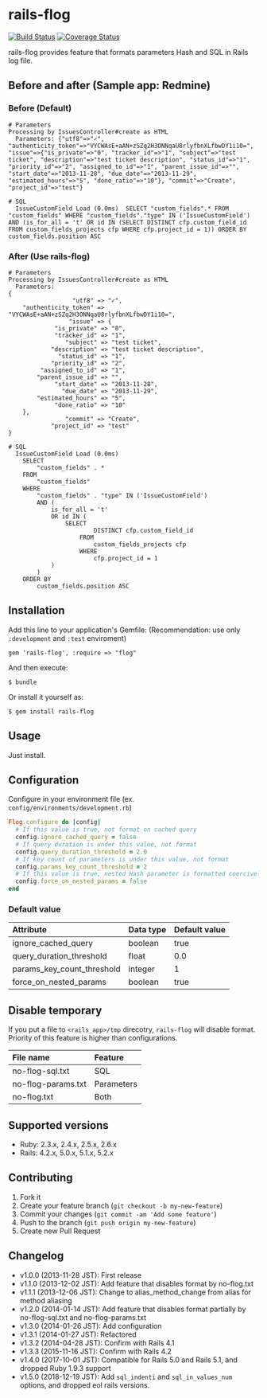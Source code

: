 # rails-flog

[![Build Status](https://secure.travis-ci.org/pinzolo/rails-flog.png)](http://travis-ci.org/pinzolo/rails-flog)
[![Coverage Status](https://coveralls.io/repos/pinzolo/rails-flog/badge.png)](https://coveralls.io/r/pinzolo/rails-flog)

rails-flog provides feature that formats parameters Hash and SQL in Rails log file.

## Before and after (Sample app: Redmine)

### Before (Default)

```
# Parameters
Processing by IssuesController#create as HTML
  Parameters: {"utf8"=>"✓", "authenticity_token"=>"VYCWAsE+aAN+zSZq2H3ONNqaU8rlyfbnXLfbwDY1i10=", "issue"=>{"is_private"=>"0", "tracker_id"=>"1", "subject"=>"test ticket", "description"=>"test ticket description", "status_id"=>"1", "priority_id"=>"2", "assigned_to_id"=>"1", "parent_issue_id"=>"", "start_date"=>"2013-11-28", "due_date"=>"2013-11-29", "estimated_hours"=>"5", "done_ratio"=>"10"}, "commit"=>"Create", "project_id"=>"test"}

# SQL
  IssueCustomField Load (0.0ms)  SELECT "custom_fields".* FROM "custom_fields" WHERE "custom_fields"."type" IN ('IssueCustomField') AND (is_for_all = 't' OR id IN (SELECT DISTINCT cfp.custom_field_id FROM custom_fields_projects cfp WHERE cfp.project_id = 1)) ORDER BY custom_fields.position ASC
```

### After (Use rails-flog)

```
# Parameters
Processing by IssuesController#create as HTML
  Parameters:
{
                  "utf8" => "✓",
    "authenticity_token" => "VYCWAsE+aAN+zSZq2H3ONNqaU8rlyfbnXLfbwDY1i10=",
                 "issue" => {
             "is_private" => "0",
             "tracker_id" => "1",
                "subject" => "test ticket",
            "description" => "test ticket description",
              "status_id" => "1",
            "priority_id" => "2",
         "assigned_to_id" => "1",
        "parent_issue_id" => "",
             "start_date" => "2013-11-28",
               "due_date" => "2013-11-29",
        "estimated_hours" => "5",
             "done_ratio" => "10"
    },
                "commit" => "Create",
            "project_id" => "test"
}

# SQL
  IssueCustomField Load (0.0ms)
	SELECT
		"custom_fields" . *
	FROM
		"custom_fields"
	WHERE
		"custom_fields" . "type" IN ('IssueCustomField')
		AND (
			is_for_all = 't'
			OR id IN (
				SELECT
						DISTINCT cfp.custom_field_id
					FROM
						custom_fields_projects cfp
					WHERE
						cfp.project_id = 1
			)
		)
	ORDER BY
		custom_fields.position ASC
```

## Installation

Add this line to your application's Gemfile:
(Recommendation: use only `:development` and `:test` enviroment)

    gem 'rails-flog', :require => "flog"

And then execute:

    $ bundle

Or install it yourself as:

    $ gem install rails-flog

## Usage

Just install.

## Configuration

Configure in your environment file (ex. `config/environments/development.rb`)

```ruby
Flog.configure do |config|
  # If this value is true, not format on cached query
  config.ignore_cached_query = false
  # If query duration is under this value, not format
  config.query_duration_threshold = 2.0
  # If key count of parameters is under this value, not format
  config.params_key_count_threshold = 2
  # If this value is true, nested Hash parameter is formatted coercively in any situation
  config.force_on_nested_params = false
end
```

### Default value

|Attribute                  |Data type |Default value |
|:--------------------------|:---------|:-------------|
|ignore_cached_query        |boolean   |true          |
|query_duration_threshold   |float     |0.0           |
|params_key_count_threshold |integer   |1             |
|force_on_nested_params     |boolean   |true          |

## Disable temporary

If you put a file to `<rails_app>/tmp` direcotry, `rails-flog` will disable format.
Priority of this feature is higher than configurations.

|File name          |Feature    |
|:------------------|:----------|
|no-flog-sql.txt    |SQL        |
|no-flog-params.txt |Parameters |
|no-flog.txt        |Both       |

## Supported versions

- Ruby: 2.3.x, 2.4.x, 2.5.x, 2.6.x
- Rails: 4.2.x, 5.0.x, 5.1.x, 5.2.x

## Contributing

1. Fork it
2. Create your feature branch (`git checkout -b my-new-feature`)
3. Commit your changes (`git commit -am 'Add some feature'`)
4. Push to the branch (`git push origin my-new-feature`)
5. Create new Pull Request

## Changelog

- v1.0.0  (2013-11-28 JST):  First release
- v1.1.0  (2013-12-02 JST):  Add feature that disables format by no-flog.txt
- v1.1.1  (2013-12-06 JST):  Change to alias_method_change from alias for method aliasing
- v1.2.0  (2014-01-14 JST):  Add feature that disables format partially by no-flog-sql.txt and no-flog-params.txt
- v1.3.0  (2014-01-26 JST):  Add configuration
- v1.3.1  (2014-01-27 JST):  Refactored
- v1.3.2  (2014-04-28 JST):  Confirm with Rails 4.1
- v1.3.3  (2015-11-16 JST):  Confirm with Rails 4.2
- v1.4.0  (2017-10-01 JST):  Compatible for Rails 5.0 and Rails 5.1, and dropped Ruby 1.9.3 support
- v1.5.0  (2018-12-19 JST):  Add `sql_indenti` and `sql_in_values_num` options, and dropped eol rails versions.
